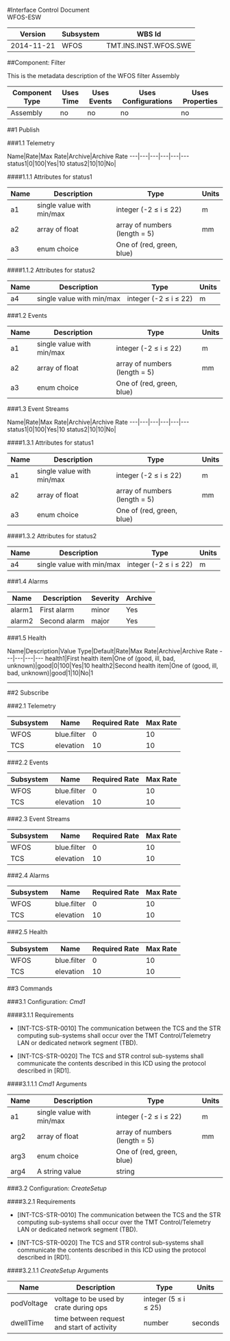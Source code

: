 #Interface Control Document <br> WFOS-ESW

 Version | Subsystem | WBS Id
 ---|---|---
2014-11-21 | WFOS | TMT.INS.INST.WFOS.SWE


##Component: Filter

This is the metadata description of the WFOS filter Assembly



Component Type | Uses Time | Uses Events | Uses Configurations | Uses Properties
---|---|---|---|---
Assembly | no | no | no | no


##1 Publish


###1.1 Telemetry

Name|Rate|Max Rate|Archive|Archive Rate
---|---|---|---|---|---
status1|0|100|Yes|10
status2|10|10|No|

####1.1.1 Attributes for status1

Name|Description|Type|Units
---|---|---|---
a1|single value with min/max|integer (-2 ≤ i ≤ 22)|m
a2|array of float|array of numbers (length = 5)|mm
a3|enum choice|One of (red, green, blue)

####1.1.2 Attributes for status2

Name|Description|Type|Units
---|---|---|---
a4|single value with min/max|integer (-2 ≤ i ≤ 22)|m


###1.2 Events

Name|Description|Type|Units
---|---|---|---
a1|single value with min/max|integer (-2 ≤ i ≤ 22)|m
a2|array of float|array of numbers (length = 5)|mm
a3|enum choice|One of (red, green, blue)



###1.3 Event Streams

Name|Rate|Max Rate|Archive|Archive Rate
---|---|---|---|---|---
status1|0|100|Yes|10
status2|10|10|No|

####1.3.1 Attributes for status1

Name|Description|Type|Units
---|---|---|---
a1|single value with min/max|integer (-2 ≤ i ≤ 22)|m
a2|array of float|array of numbers (length = 5)|mm
a3|enum choice|One of (red, green, blue)

####1.3.2 Attributes for status2

Name|Description|Type|Units
---|---|---|---
a4|single value with min/max|integer (-2 ≤ i ≤ 22)|m



###1.4 Alarms

Name|Description|Severity|Archive
---|---|---|---
alarm1|First alarm|minor|Yes
alarm2|Second alarm|major|Yes



###1.5 Health

Name|Description|Value Type|Default|Rate|Max Rate|Archive|Archive Rate
---|---|---|---
health1|First health item|One of (good, ill, bad, unknown)|good|0|100|Yes|10
health2|Second health item|One of (good, ill, bad, unknown)|good|1|10|No|1


---


##2 Subscribe


###2.1 Telemetry

Subsystem|Name|Required Rate|Max Rate
---|---|---|---
WFOS|blue.filter|0|10
TCS|elevation|10|10


###2.2 Events

Subsystem|Name|Required Rate|Max Rate
---|---|---|---
WFOS|blue.filter|0|10
TCS|elevation|10|10



###2.3 Event Streams

Subsystem|Name|Required Rate|Max Rate
---|---|---|---
WFOS|blue.filter|0|10
TCS|elevation|10|10



###2.4 Alarms

Subsystem|Name|Required Rate|Max Rate
---|---|---|---
WFOS|blue.filter|0|10
TCS|elevation|10|10


###2.5 Health

Subsystem|Name|Required Rate|Max Rate
---|---|---|---
WFOS|blue.filter|0|10
TCS|elevation|10|10




##3 Commands


###3.1 Configuration: *Cmd1*

####3.1.1 Requirements

* [INT-TCS-STR-0010] The communication between the TCS and the STR computing sub-systems shall occur over the TMT Control/Telemetry LAN or dedicated network segment (TBD).

* [INT-TCS-STR-0020] The TCS and STR control sub-systems shall communicate the contents described in this ICD using the protocol described in [RD1].

####3.1.1.1 *Cmd1* Arguments

Name|Description|Type|Units
---|---|---|---
a1|single value with min/max|integer (-2 ≤ i ≤ 22)|m
arg2|array of float|array of numbers (length = 5)|mm
arg3|enum choice|One of (red, green, blue)|
arg4|A string value|string|




###3.2 Configuration: *CreateSetup*

####3.2.1 Requirements

* [INT-TCS-STR-0010] The communication between the TCS and the STR computing sub-systems shall occur over the TMT Control/Telemetry LAN or dedicated network segment (TBD).

* [INT-TCS-STR-0020] The TCS and STR control sub-systems shall communicate the contents described in this ICD using the protocol described in [RD1].

####3.2.1.1 *CreateSetup* Arguments

Name|Description|Type|Units
---|---|---|---
podVoltage|voltage to be used by crate during ops|integer (5 ≤ i ≤ 25)|
dwellTime|time between request and start of activity|number|seconds

